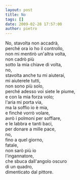 ```yaml
---
layout: post
title: No
tags: []
date: 2009-02-28 17:57:00
author: pietro
---
```

No, stavolta non accadrà,<br/>perché ora io ho il controllo,<br/>non mi mentirò un'altra volta,<br/>non cadrò più<br/>sotto la mia chiave di volta,<br/>no,<br/>stavolta anche tu mi aiuterai,<br/>mi aiuterete tutti,<br/>non sono più solo,<br/>perché adesso voi siete le piume,<br/>e con la mia forza volo;<br/>l'aria mi porta via,<br/>ma la soffio io è mia,<br/>e finché vorrò volare,<br/>avrò i polmoni per soffiare,<br/>e le labbra e tanti baci,<br/>per donare a mille pace,<br/>no,<br/>fino a quel giorno,<br/>fatale,<br/>non sarò più io<br/>l'ingannatore,<br/>che sbuca dall'angolo oscuro<br/>di un quadro,<br/>dimenticato dal pittore.
